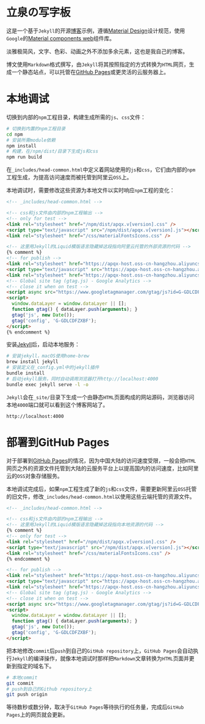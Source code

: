 # 立泉の写字板

这是一个基于`Jekyll`的开源[博客](https://mudan.me)示例，遵循[Material Design](https://material.io)设计规范，使用`Google`的[Material components web](https://github.com/material-components/material-components-web)组件库。

淡雅极简风，文字、色彩、动画之外不添加多余元素，这也是我自己的博客。

博文使用`Markdown`格式撰写，由`Jekyll`将其按照指定的方式转换为`HTML`网页，生成一个静态站点，可以托管在[GitHub Pages](https://pages.github.com)或更灵活的云服务器上。

# 本地调试

切换到内部的`npm`工程目录，构建生成所需的`js`、`css`文件：

```sh
# 切换到内置的npm工程目录
cd npm
# 安装所需module依赖
npm install
# 构建，在/npm/dist/目录下生成js和css
npm run build
```

在`_includes/head-common.html`中定义着网站使用的`js`和`css`，它们由内部的`npm`工程生成，为提高访问速度而被托管到阿里云`OSS`上。

本地调试时，需要修改这些资源为本地文件以实时响应`npm`工程的变化：

```html
<!-- _includes/head-common.html -->

<!-- css和js文件由内部的npm工程输出 -->
<!-- only for test -->
<link rel="stylesheet" href="/npm/dist/apqx.v[version].css" />
<script type="text/javascript" src="/npm/dist/apqx.v[version].js"></script>
<link rel="stylesheet" href="/css/materialFontsIcons.css" />

<!-- 这里用Jekyll的Liquid模版语言隐藏掉这段指向阿里云托管的外部资源的代码 -->
{% comment %}
<!-- for publish -->
<link rel="stylesheet" href="https://apqx-host.oss-cn-hangzhou.aliyuncs.com/blog/apqx.v[version].css" />
<script type="text/javascript" src="https://apqx-host.oss-cn-hangzhou.aliyuncs.com/blog/apqx.v[version].js"></script>
<link rel="stylesheet" href="https://apqx-host.oss-cn-hangzhou.aliyuncs.com/blog/materialFontsIcons.css" />
<!-- Global site tag (gtag.js) - Google Analytics -->
<!-- close it when on test -->
<script async src="https://www.googletagmanager.com/gtag/js?id=G-GDLCDFZXBF"></script>
<script>
  window.dataLayer = window.dataLayer || [];
  function gtag() { dataLayer.push(arguments); }
  gtag('js', new Date());
  gtag('config', 'G-GDLCDFZXBF');
</script>
{% endcomment %}
```

安装[Jekyll](https://jekyllrb.com/docs/installation/macos/)后，启动本地服务：

```sh
# 安装jekyll，macOS使用home-brew
brew install jekyll
# 安装定义在_config.yml中的jekyll插件
bundle install
# 启动jekyll服务，同时自动调用浏览器打开http://localhost:4000
bundle exec jekyll serve -l -o
```

`Jekyll`会在`_site/`目录下生成一个由静态`HTML`页面构成的网站源码，浏览器访问本地`4000`端口就可以看到这个博客网站了。

`http://localhost:4000`

# 部署到GitHub Pages

对于部署到[GitHub Pages](https://pages.github.com)的情况，因为中国大陆的访问速度受限，一般会把`HTML`网页之外的资源文件托管到大陆的云服务平台上以提高国内的访问速度，比如阿里云的`OSS`对象存储服务。

本地调试完成后，如果`npm`工程生成了新的`js`和`css`文件，需要更新阿里云`OSS`托管的旧文件，修改`_includes/head-common.html`以使用这些云端托管的资源文件。

```html
<!-- _includes/head-common.html -->

<!-- css和js文件由内部的npm工程输出 -->
<!-- 这里用Jekyll的Liquid模版语言隐藏掉这段指向本地资源的代码 -->
{% comment %}
<!-- only for test -->
<link rel="stylesheet" href="/npm/dist/apqx.v[version].css" />
<script type="text/javascript" src="/npm/dist/apqx.v[version].js"></script>
<link rel="stylesheet" href="/css/materialFontsIcons.css" />
{% endcomment %}

<!-- for publish -->
<link rel="stylesheet" href="https://apqx-host.oss-cn-hangzhou.aliyuncs.com/blog/apqx.v[version].css" />
<script type="text/javascript" src="https://apqx-host.oss-cn-hangzhou.aliyuncs.com/blog/apqx.v[version].js"></script>
<link rel="stylesheet" href="https://apqx-host.oss-cn-hangzhou.aliyuncs.com/blog/materialFontsIcons.css" />
<!-- Global site tag (gtag.js) - Google Analytics -->
<!-- close it when on test -->
<script async src="https://www.googletagmanager.com/gtag/js?id=G-GDLCDFZXBF"></script>
<script>
  window.dataLayer = window.dataLayer || [];
  function gtag() { dataLayer.push(arguments); }
  gtag('js', new Date());
  gtag('config', 'G-GDLCDFZXBF');
</script>
```

把本地修改`commit`后`push`到自己的`GitHub repository`上，`GitHub Pages`会自动执行`Jekyll`的编译操作，就像本地调试时那样把`Markdown`文章转换为`HTML`页面并更新到指定的域名下。

```sh
# 本地commit
git commit
# push到自己的Github repository上
git push origin
```

等待数秒或数分钟，取决于`GitHub Pages`等待执行的任务量，完成后`GitHub Pages`上的网页就会更新。
